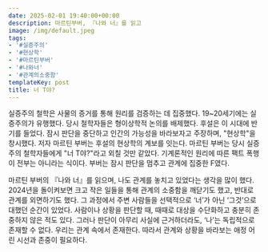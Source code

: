 ```yaml
---
date: 2025-02-01 19:40:00+00:00
description: 마르틴부버, 『나와 너』를 읽고
image: /img/default.jpeg
tags:
- '#실증주의'
- '#현상학'
- '#마르틴부버'
- '#나와너'
- '#관계의소중함'
templateKey: post
title: 너 T야?
---
```


실증주의 철학은 사물의 증거를 통해 원리를 검증하는 데 집중했다. 19~20세기에는 실증주의가 유행했다. 당시 철학자들은 형이상학적 논의를 배제했다. 후설은 이 시대에 반기를 들었다. 잠시 판단을 중단하고 인간의 가능성을 바라보자고 주장하며, "현상학"을 창시했다. 저자 마르틴 부버는 후설의 현상학의 계보를 잇는다. 마르틴 부버는 당시 실증주의 철학자들에게 "너 T야?"라고 외칠 것만 같았다. 기계론적인 원리에 따른 팩트 폭행이 전부는 아니라는 식이다. 부버는 잠시 판단을 멈추고 관계에 집중한 F였다.

마르틴 부버의 『나와 너』를 읽으며, 나도 관계를 놓치고 있었다는 생각을 많이 했다. 2024년을 돌이켜보면 크고 작은 일들을 통해 관계의 소중함을 깨닫기도 했고, 반대로 관계를 외면하기도 했다. 그 과정에서 주변 사람들을 선택적으로 ‘너’가 아닌 ‘그것’으로 대했던 순간이 있었다. 사람이나 상황을 판단할 때, 때때로 대상을 수단화하고 충분히 존중하지 않은 적도 있다. 그러나 판단이 아무리 사실에 근거하더라도, ‘나’는 독립적으로 존재할 수 없다. 우리는 관계 속에서 존재한다. 따라서 관계와 상황을 바라보는 애정 어린 시선과 존중이 필요하다.